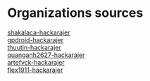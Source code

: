 Organizations sources
=
<a href="https://hackarajer.github.io/sources/shakalaca-hackarajer">shakalaca-hackarajer</a><br>
<a href="https://hackarajer.github.io/sources/gpdroid-hackarajer">gpdroid-hackarajer</a><br>
<a href="https://hackarajer.github.io/sources/thuutin-hackarajer">thuutin-hackarajer</a><br>
<a href="https://hackarajer.github.io/sources/quanganh2627-hackarajer">quanganh2627-hackarajer</a><br>
<a href="https://hackarajer.github.io/sources/artefvck-hackarajer">artefvck-hackarajer</a><br>
<a href="https://hackarajer.github.io/sources/flex1911-hackarajer">flex1911-hackarajer</a>
